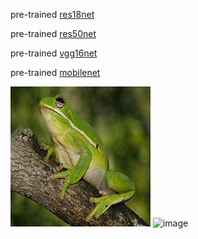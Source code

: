 

pre-trained [res18net](https://pan.baidu.com/s/1c1BgMXi)

pre-trained [res50net](https://pan.baidu.com/s/1hswvJQc)

pre-trained [vgg16net](https://pan.baidu.com/s/1eR8tGLO)

pre-trained [mobilenet](https://pan.baidu.com/s/1pKRa7Cv)


![image](https://github.com/luhaofang/CACUE/blob/master/example/imagenet/img/pic.JPEG)
![image](https://github.com/luhaofang/CACUE/blob/master/example/imagenet/img/test.jpg)
